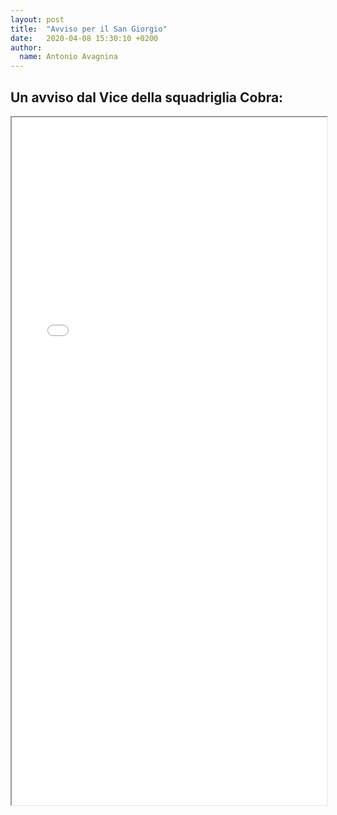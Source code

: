 ```yaml
---
layout: post
title:  "Avviso per il San Giorgio"
date:   2020-04-08 15:30:10 +0200
author:
  name: Antonio Avagnina
---
```


## Un avviso dal Vice della squadriglia Cobra:

<iframe src="/files/avviso-scout.pdf" width="100%" height="1100"  ></iframe>
